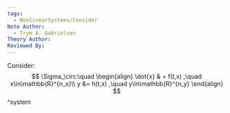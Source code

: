 ```yaml
---
tags:
  - NonlinearSystems/Consider
Note Author:
  - Trym A. Gabrielsen
Theory Author: 
Reviewed By:
---
```

Consider:
$$
\Sigma_\circ:\quad
\begin{align}
\dot{x} & = f(t,x) ,\quad x\in\mathbb{R}^{n_x}\\
y &= h(t,x) ,\quad y\in\mathbb{R}^{n_y}
\end{align}
$$
^system